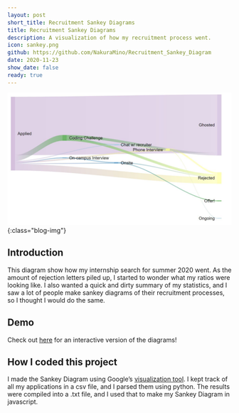 ```yaml
---
layout: post
short_title: Recruitment Sankey Diagrams
title: Recruitment Sankey Diagrams
description: A visualization of how my recruitment process went. 
icon: sankey.png
github: https://github.com/NakuraMino/Recruitment_Sankey_Diagram
date: 2020-11-23
show_date: false
ready: true
---
```


![sankey-diagram](/assets/images/projects/sankey.png){:class="blog-img"}

## Introduction

This diagram show how my internship search for summer 2020 went. As the amount of rejection letters piled up, I started to wonder what my ratios were looking like. I also wanted a quick and dirty summary of my statistics, and I saw a lot of people make sankey diagrams of their recruitment processes, so I thought I would do the same. 

## Demo

Check out [here](https://nakuramino.github.io/Recruitment_Sankey_Diagram/) for an interactive version of the diagrams!

## How I coded this project

I made the Sankey Diagram using Google’s [visualization tool](https://developers.google.com/chart/interactive/docs/gallery/sankey). I kept track of all my applications in a csv file, and I parsed them using python. The results were compiled into a .txt file, and I used that to make my Sankey Diagram in javascript.
